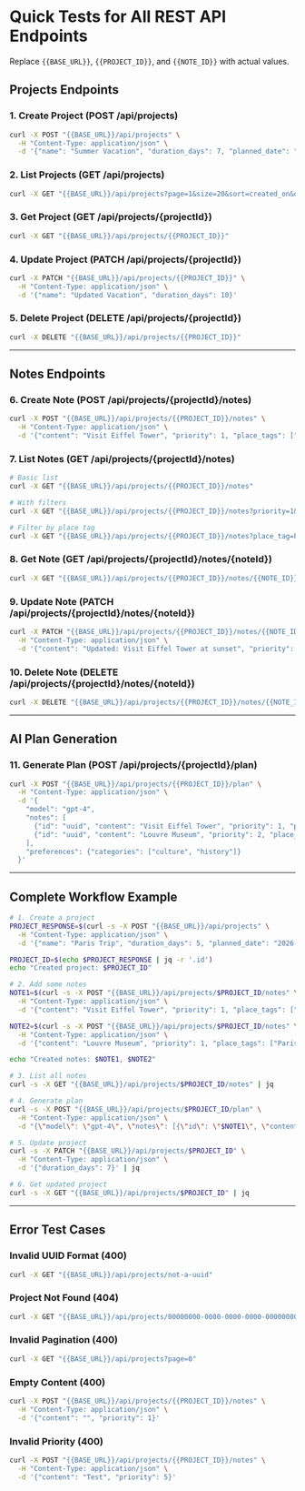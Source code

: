 # Quick Tests for All REST API Endpoints

Replace `{{BASE_URL}}`, `{{PROJECT_ID}}`, and `{{NOTE_ID}}` with actual values.

## Projects Endpoints

### 1. Create Project (POST /api/projects)
```bash
curl -X POST "{{BASE_URL}}/api/projects" \
  -H "Content-Type: application/json" \
  -d '{"name": "Summer Vacation", "duration_days": 7, "planned_date": "2026-06-15"}'
```

### 2. List Projects (GET /api/projects)
```bash
curl -X GET "{{BASE_URL}}/api/projects?page=1&size=20&sort=created_on&order=desc"
```

### 3. Get Project (GET /api/projects/{projectId})
```bash
curl -X GET "{{BASE_URL}}/api/projects/{{PROJECT_ID}}"
```

### 4. Update Project (PATCH /api/projects/{projectId})
```bash
curl -X PATCH "{{BASE_URL}}/api/projects/{{PROJECT_ID}}" \
  -H "Content-Type: application/json" \
  -d '{"name": "Updated Vacation", "duration_days": 10}'
```

### 5. Delete Project (DELETE /api/projects/{projectId})
```bash
curl -X DELETE "{{BASE_URL}}/api/projects/{{PROJECT_ID}}"
```

---

## Notes Endpoints

### 6. Create Note (POST /api/projects/{projectId}/notes)
```bash
curl -X POST "{{BASE_URL}}/api/projects/{{PROJECT_ID}}/notes" \
  -H "Content-Type: application/json" \
  -d '{"content": "Visit Eiffel Tower", "priority": 1, "place_tags": ["Paris", "Landmarks"]}'
```

### 7. List Notes (GET /api/projects/{projectId}/notes)
```bash
# Basic list
curl -X GET "{{BASE_URL}}/api/projects/{{PROJECT_ID}}/notes"

# With filters
curl -X GET "{{BASE_URL}}/api/projects/{{PROJECT_ID}}/notes?priority=1&page=1&size=10"

# Filter by place tag
curl -X GET "{{BASE_URL}}/api/projects/{{PROJECT_ID}}/notes?place_tag=Paris"
```

### 8. Get Note (GET /api/projects/{projectId}/notes/{noteId})
```bash
curl -X GET "{{BASE_URL}}/api/projects/{{PROJECT_ID}}/notes/{{NOTE_ID}}"
```

### 9. Update Note (PATCH /api/projects/{projectId}/notes/{noteId})
```bash
curl -X PATCH "{{BASE_URL}}/api/projects/{{PROJECT_ID}}/notes/{{NOTE_ID}}" \
  -H "Content-Type: application/json" \
  -d '{"content": "Updated: Visit Eiffel Tower at sunset", "priority": 2}'
```

### 10. Delete Note (DELETE /api/projects/{projectId}/notes/{noteId})
```bash
curl -X DELETE "{{BASE_URL}}/api/projects/{{PROJECT_ID}}/notes/{{NOTE_ID}}"
```

---

## AI Plan Generation

### 11. Generate Plan (POST /api/projects/{projectId}/plan)
```bash
curl -X POST "{{BASE_URL}}/api/projects/{{PROJECT_ID}}/plan" \
  -H "Content-Type: application/json" \
  -d '{
    "model": "gpt-4",
    "notes": [
      {"id": "uuid", "content": "Visit Eiffel Tower", "priority": 1, "place_tags": ["Paris"]},
      {"id": "uuid", "content": "Louvre Museum", "priority": 2, "place_tags": ["Paris"]}
    ],
    "preferences": {"categories": ["culture", "history"]}
  }'
```

---

## Complete Workflow Example

```bash
# 1. Create a project
PROJECT_RESPONSE=$(curl -s -X POST "{{BASE_URL}}/api/projects" \
  -H "Content-Type: application/json" \
  -d '{"name": "Paris Trip", "duration_days": 5, "planned_date": "2026-05-01"}')

PROJECT_ID=$(echo $PROJECT_RESPONSE | jq -r '.id')
echo "Created project: $PROJECT_ID"

# 2. Add some notes
NOTE1=$(curl -s -X POST "{{BASE_URL}}/api/projects/$PROJECT_ID/notes" \
  -H "Content-Type: application/json" \
  -d '{"content": "Visit Eiffel Tower", "priority": 1, "place_tags": ["Paris"]}' | jq -r '.id')

NOTE2=$(curl -s -X POST "{{BASE_URL}}/api/projects/$PROJECT_ID/notes" \
  -H "Content-Type: application/json" \
  -d '{"content": "Louvre Museum", "priority": 1, "place_tags": ["Paris"]}' | jq -r '.id')

echo "Created notes: $NOTE1, $NOTE2"

# 3. List all notes
curl -s -X GET "{{BASE_URL}}/api/projects/$PROJECT_ID/notes" | jq

# 4. Generate plan
curl -s -X POST "{{BASE_URL}}/api/projects/$PROJECT_ID/plan" \
  -H "Content-Type: application/json" \
  -d "{\"model\": \"gpt-4\", \"notes\": [{\"id\": \"$NOTE1\", \"content\": \"Visit Eiffel Tower\", \"priority\": 1, \"place_tags\": [\"Paris\"]}, {\"id\": \"$NOTE2\", \"content\": \"Louvre Museum\", \"priority\": 1, \"place_tags\": [\"Paris\"]}]}" | jq

# 5. Update project
curl -s -X PATCH "{{BASE_URL}}/api/projects/$PROJECT_ID" \
  -H "Content-Type: application/json" \
  -d '{"duration_days": 7}' | jq

# 6. Get updated project
curl -s -X GET "{{BASE_URL}}/api/projects/$PROJECT_ID" | jq
```

---

## Error Test Cases

### Invalid UUID Format (400)
```bash
curl -X GET "{{BASE_URL}}/api/projects/not-a-uuid"
```

### Project Not Found (404)
```bash
curl -X GET "{{BASE_URL}}/api/projects/00000000-0000-0000-0000-000000000000"
```

### Invalid Pagination (400)
```bash
curl -X GET "{{BASE_URL}}/api/projects?page=0"
```

### Empty Content (400)
```bash
curl -X POST "{{BASE_URL}}/api/projects/{{PROJECT_ID}}/notes" \
  -H "Content-Type: application/json" \
  -d '{"content": "", "priority": 1}'
```

### Invalid Priority (400)
```bash
curl -X POST "{{BASE_URL}}/api/projects/{{PROJECT_ID}}/notes" \
  -H "Content-Type: application/json" \
  -d '{"content": "Test", "priority": 5}'
```

